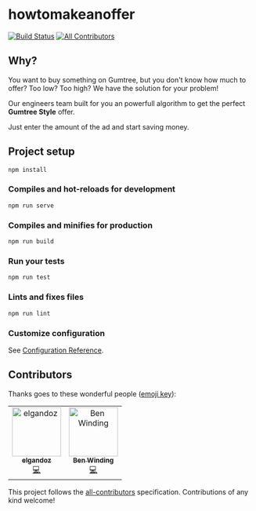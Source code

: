 # howtomakeanoffer
[![Build Status](https://travis-ci.org/romainlp/howtomakeanoffer.svg?branch=master)](https://travis-ci.org/romainlp/howtomakeanoffer)
[![All Contributors](https://img.shields.io/badge/all_contributors-2-orange.svg?style=flat-square)](#contributors)

## Why?

You want to buy something on Gumtree, but you don't know how much to offer? Too low? Too high?
We have the solution for your problem!

Our engineers team built for you an powerfull algorithm to get the perfect **Gumtree Style** offer.

Just enter the amount of the ad and start saving money.

## Project setup
```
npm install
```

### Compiles and hot-reloads for development
```
npm run serve
```

### Compiles and minifies for production
```
npm run build
```

### Run your tests
```
npm run test
```

### Lints and fixes files
```
npm run lint
```

### Customize configuration
See [Configuration Reference](https://cli.vuejs.org/config/).

## Contributors

Thanks goes to these wonderful people ([emoji key](https://allcontributors.org/docs/en/emoji-key)):

<!-- ALL-CONTRIBUTORS-LIST:START - Do not remove or modify this section -->
<!-- prettier-ignore -->
<table><tr><td align="center"><a href="https://github.com/elgandoz"><img src="https://avatars1.githubusercontent.com/u/5859926?v=4" width="100px;" alt="elgandoz"/><br /><sub><b>elgandoz</b></sub></a><br /><a href="https://github.com/romainlp/howtomakeanoffer/commits?author=elgandoz" title="Code">💻</a></td><td align="center"><a href="https://benwinding.com"><img src="https://avatars0.githubusercontent.com/u/11782590?v=4" width="100px;" alt="Ben Winding"/><br /><sub><b>Ben Winding</b></sub></a><br /><a href="https://github.com/romainlp/howtomakeanoffer/commits?author=benwinding" title="Code">💻</a></td></tr></table>

<!-- ALL-CONTRIBUTORS-LIST:END -->

This project follows the [all-contributors](https://github.com/all-contributors/all-contributors) specification. Contributions of any kind welcome!
